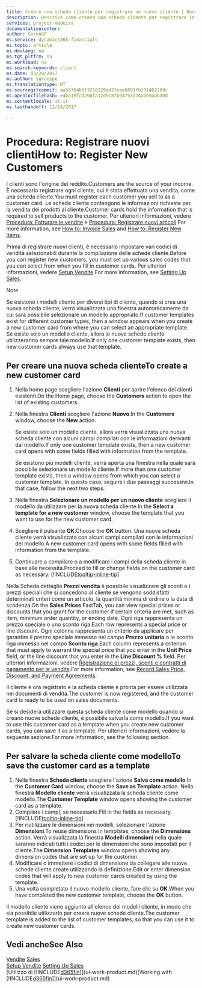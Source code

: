 ```yaml
---
title: Creare una scheda cliente per registrare un nuovo cliente | Documenti Microsoft
description: Descrive come creare una scheda cliente per registrare informazioni su ogni nuovo cliente a cui sono rivolte le vendite.
services: project-madeira
documentationcenter: 
author: SorenGP
ms.service: dynamics365-financials
ms.topic: article
ms.devlang: na
ms.tgt_pltfrm: na
ms.workload: na
ms.search.keywords: client
ms.date: 03/29/2017
ms.author: sgroespe
ms.translationtype: HT
ms.sourcegitcommit: aa56764b5f3210229ad21eae6891fb201462209c
ms.openlocfilehash: e4ba19fcd29dfa12d5c87b94753d74abb9aab39d
ms.contentlocale: it-it
ms.lasthandoff: 12/14/2017

---
```

# <a name="how-to-register-new-customers"></a><span data-ttu-id="88e7b-103">Procedura: Registrare nuovi clienti</span><span class="sxs-lookup"><span data-stu-id="88e7b-103">How to: Register New Customers</span></span>
<span data-ttu-id="88e7b-104">I clienti sono l'origine del reddito.</span><span class="sxs-lookup"><span data-stu-id="88e7b-104">Customers are the source of your income.</span></span> <span data-ttu-id="88e7b-105">È necessario registrare ogni cliente, cui è stata effettuata una vendita, come una scheda cliente.</span><span class="sxs-lookup"><span data-stu-id="88e7b-105">You must register each customer you sell to as a customer card.</span></span> <span data-ttu-id="88e7b-106">Le schede cliente contengono le informazioni richieste per la vendita dei prodotti al cliente.</span><span class="sxs-lookup"><span data-stu-id="88e7b-106">Customer cards hold the information that is required to sell products to the customer.</span></span> <span data-ttu-id="88e7b-107">Per ulteriori informazioni, vedere [Procedura: Fatturare le vendite](sales-how-invoice-sales.md) e [Procedura: Registrare nuovi articoli](inventory-how-register-new-items.md).</span><span class="sxs-lookup"><span data-stu-id="88e7b-107">For more information, see [How to: Invoice Sales](sales-how-invoice-sales.md) and [How to: Register New Items](inventory-how-register-new-items.md).</span></span>  

<span data-ttu-id="88e7b-108">Prima di registrare nuovi clienti, è necessario impostare vari codici di vendita selezionabili durante la compilazione delle schede cliente.</span><span class="sxs-lookup"><span data-stu-id="88e7b-108">Before you can register new customers, you must set up various sales codes that you can select from when you fill in customer cards.</span></span> <span data-ttu-id="88e7b-109">Per ulteriori informazioni, vedere [Setup Vendite](sales-setup-sales.md).</span><span class="sxs-lookup"><span data-stu-id="88e7b-109">For more information, see [Setting Up Sales](sales-setup-sales.md).</span></span>

> [!NOTE]  
>   <span data-ttu-id="88e7b-110">Se esistono i modelli cliente per diversi tipi di cliente, quando si crea una nuova scheda cliente, verrà visualizzata una finestra automaticamente da cui sarà possibile selezionare un modello appropriato.</span><span class="sxs-lookup"><span data-stu-id="88e7b-110">If customer templates exist for different customer types, then a window appears when you create a new customer card from where you can select an appropriate template.</span></span> <span data-ttu-id="88e7b-111">Se esiste solo un modello cliente, allora le nuove schede cliente utilizzeranno sempre tale modello.</span><span class="sxs-lookup"><span data-stu-id="88e7b-111">If only one customer template exists, then new customer cards always use that template.</span></span>

## <a name="to-create-a-new-customer-card"></a><span data-ttu-id="88e7b-112">Per creare una nuova scheda cliente</span><span class="sxs-lookup"><span data-stu-id="88e7b-112">To create a new customer card</span></span>
1. <span data-ttu-id="88e7b-113">Nella home page scegliere l'azione **Clienti** per aprire l'elenco dei clienti esistenti.</span><span class="sxs-lookup"><span data-stu-id="88e7b-113">On the Home page, choose the **Customers** action to open the list of existing customers.</span></span>  
2. <span data-ttu-id="88e7b-114">Nella finestra **Clienti** scegliere l'azione **Nuovo**.</span><span class="sxs-lookup"><span data-stu-id="88e7b-114">In the **Customers** window, choose the **New** action.</span></span>

    <span data-ttu-id="88e7b-115">Se esiste solo un modello cliente, allora verrà visualizzata una nuova scheda cliente con alcuni campi compilati con le informazioni derivanti dal modello.</span><span class="sxs-lookup"><span data-stu-id="88e7b-115">If only one customer template exists, then a new customer card opens with some fields filled with information from the template.</span></span>

    <span data-ttu-id="88e7b-116">Se esistono più modelli cliente, verrà aperta una finestra nella quale sarà possibile selezionare un modello cliente.</span><span class="sxs-lookup"><span data-stu-id="88e7b-116">If more than one customer template exists, then a window opens from which you can select a customer template.</span></span> <span data-ttu-id="88e7b-117">In questo caso, seguire i due passaggi successivi.</span><span class="sxs-lookup"><span data-stu-id="88e7b-117">In that case, follow the next two steps.</span></span>
3. <span data-ttu-id="88e7b-118">Nella finestra **Selezionare un modello per un nuovo cliente** scegliere il modello da utilizzare per la nuova scheda cliente.</span><span class="sxs-lookup"><span data-stu-id="88e7b-118">In the **Select a template for a new customer** window, choose the template that you want to use for the new customer card.</span></span>
4. <span data-ttu-id="88e7b-119">Scegliere il pulsante **OK**.</span><span class="sxs-lookup"><span data-stu-id="88e7b-119">Choose the **OK** button.</span></span> <span data-ttu-id="88e7b-120">Una nuova scheda cliente verrà visualizzata con alcuni campi compilati con le informazioni del modello.</span><span class="sxs-lookup"><span data-stu-id="88e7b-120">A new customer card opens with some fields filled with information from the template.</span></span>  
5. <span data-ttu-id="88e7b-121">Continuare a compilare o a modificare i campi della scheda cliente in base alle necessità.</span><span class="sxs-lookup"><span data-stu-id="88e7b-121">Proceed to fill or change fields on the customer card as necessary.</span></span> [!INCLUDE[tooltip-inline-tip](includes/tooltip-inline-tip_md.md)]

<span data-ttu-id="88e7b-122">Nella Scheda dettaglio **Prezzi vendita** è possibile visualizzare gli sconti o i prezzi speciali che si concedono al cliente se vengono soddisfatti determinati criteri come un articolo, la quantità minima di ordine o la data di scadenza.</span><span class="sxs-lookup"><span data-stu-id="88e7b-122">On the **Sales Prices** FastTab, you can view special prices or discounts that you grant for the customer if certain criteria are met, such as item, minimum order quantity, or ending date.</span></span> <span data-ttu-id="88e7b-123">Ogni riga rappresenta un prezzo speciale o uno sconto riga.</span><span class="sxs-lookup"><span data-stu-id="88e7b-123">Each row represents a special price or line discount.</span></span> <span data-ttu-id="88e7b-124">Ogni colonna rappresenta un criterio da applicare per garantire il prezzo speciale immesso nel campo **Prezzo unitario** o lo sconto riga immesso nel campo **Sconto riga**.</span><span class="sxs-lookup"><span data-stu-id="88e7b-124">Each column represents a criterion that must apply to warrant the special price that you enter in the **Unit Price** field, or the line discount that you enter in the **Line Discount %** field.</span></span> <span data-ttu-id="88e7b-125">Per ulteriori informazioni, vedere [Registrazione di prezzi, sconti e contratti di pagamento per le vendite](sales-how-record-sales-price-discount-payment-agreements.md).</span><span class="sxs-lookup"><span data-stu-id="88e7b-125">For more information, see [Record Sales Price, Discount, and Payment Agreements](sales-how-record-sales-price-discount-payment-agreements.md).</span></span>

<span data-ttu-id="88e7b-126">Il cliente è ora registrato e la scheda cliente è pronta per essere utilizzata nei documenti di vendita.</span><span class="sxs-lookup"><span data-stu-id="88e7b-126">The customer is now registered, and the customer card is ready to be used on sales documents.</span></span>

<span data-ttu-id="88e7b-127">Se si desidera utilizzare questa scheda cliente come modello quando si creano nuove schede cliente, è possibile salvarla come modello.</span><span class="sxs-lookup"><span data-stu-id="88e7b-127">If you want to use this customer card as a template when you create new customer cards, you can save it as a template.</span></span> <span data-ttu-id="88e7b-128">Per ulteriori informazioni, vedere la seguente sezione:</span><span class="sxs-lookup"><span data-stu-id="88e7b-128">For more information, see the following section.</span></span>

## <a name="to-save-the-customer-card-as-a-template"></a><span data-ttu-id="88e7b-129">Per salvare la scheda cliente come modello</span><span class="sxs-lookup"><span data-stu-id="88e7b-129">To save the customer card as a template</span></span>
1. <span data-ttu-id="88e7b-130">Nella finestra **Scheda cliente** scegliere l'azione **Salva come modello**.</span><span class="sxs-lookup"><span data-stu-id="88e7b-130">In the **Customer Card** window, choose the **Save as Template** action.</span></span> <span data-ttu-id="88e7b-131">Nella finestra **Modello cliente** verrà visualizzata la scheda cliente come modello.</span><span class="sxs-lookup"><span data-stu-id="88e7b-131">The **Customer Template** window opens showing the customer card as a template.</span></span>
2. <span data-ttu-id="88e7b-132">Compilare i campi, se necessario.</span><span class="sxs-lookup"><span data-stu-id="88e7b-132">Fill in the fields as necessary.</span></span> [!INCLUDE[tooltip-inline-tip](includes/tooltip-inline-tip_md.md)]
3. <span data-ttu-id="88e7b-133">Per riutilizzare le dimensioni nei modelli, selezionare l'azione **Dimensioni**.</span><span class="sxs-lookup"><span data-stu-id="88e7b-133">To reuse dimensions in templates, choose the **Dimensions** action.</span></span> <span data-ttu-id="88e7b-134">Verrà visualizzata la finestra **Modelli dimensioni** nella quale saranno indicati tutti i codici per le dimensioni che sono impostati per il cliente.</span><span class="sxs-lookup"><span data-stu-id="88e7b-134">The **Dimension Templates** window opens showing any dimension codes that are set up for the customer.</span></span>
4. <span data-ttu-id="88e7b-135">Modificare o immettere i codici di dimensione da collegare alle nuove schede cliente create utilizzando la definizione.</span><span class="sxs-lookup"><span data-stu-id="88e7b-135">Edit or enter dimension codes that will apply to new customer cards created by using the template.</span></span>  
5. <span data-ttu-id="88e7b-136">Una volta completato il nuovo modello cliente, fare clic su **OK**.</span><span class="sxs-lookup"><span data-stu-id="88e7b-136">When you have completed the new customer template, choose the **OK** button.</span></span>

<span data-ttu-id="88e7b-137">Il modello cliente viene aggiunto all'elenco dei modelli cliente, in modo che sia possibile utilizzarlo per creare nuove schede cliente.</span><span class="sxs-lookup"><span data-stu-id="88e7b-137">The customer template is added to the list of customer templates, so that you can use it to create new customer cards.</span></span>

## <a name="see-also"></a><span data-ttu-id="88e7b-138">Vedi anche</span><span class="sxs-lookup"><span data-stu-id="88e7b-138">See Also</span></span>
<span data-ttu-id="88e7b-139">[Vendite](sales-manage-sales.md)  </span><span class="sxs-lookup"><span data-stu-id="88e7b-139">[Sales](sales-manage-sales.md)  </span></span>  
<span data-ttu-id="88e7b-140">[Setup Vendite](sales-setup-sales.md)  </span><span class="sxs-lookup"><span data-stu-id="88e7b-140">[Setting Up Sales](sales-setup-sales.md)  </span></span>  
<span data-ttu-id="88e7b-141">[Utilizzo di [!INCLUDE[d365fin](includes/d365fin_md.md)]](ui-work-product.md)</span><span class="sxs-lookup"><span data-stu-id="88e7b-141">[Working with [!INCLUDE[d365fin](includes/d365fin_md.md)]](ui-work-product.md)</span></span>

